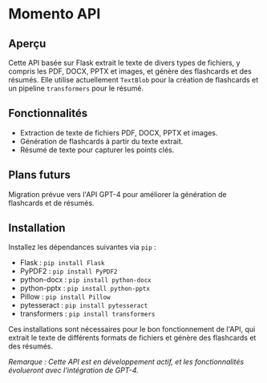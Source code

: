 # Momento API

## Aperçu
Cette API basée sur Flask extrait le texte de divers types de fichiers, y compris les PDF, DOCX, PPTX et images, et génère des flashcards et des résumés. Elle utilise actuellement `TextBlob` pour la création de flashcards et un pipeline `transformers` pour le résumé.

## Fonctionnalités
- Extraction de texte de fichiers PDF, DOCX, PPTX et images.
- Génération de flashcards à partir du texte extrait.
- Résumé de texte pour capturer les points clés.

## Plans futurs
Migration prévue vers l'API GPT-4 pour améliorer la génération de flashcards et de résumés.


## Installation

Installez les dépendances suivantes via `pip` :

- Flask : `pip install Flask`
- PyPDF2 : `pip install PyPDF2`
- python-docx : `pip install python-docx`
- python-pptx : `pip install python-pptx`
- Pillow : `pip install Pillow`
- pytesseract : `pip install pytesseract`
- transformers : `pip install transformers`

Ces installations sont nécessaires pour le bon fonctionnement de l'API, qui extrait le texte de différents formats de fichiers et génère des flashcards et des résumés.

*Remarque : Cette API est en développement actif, et les fonctionnalités évolueront avec l'intégration de GPT-4.*
